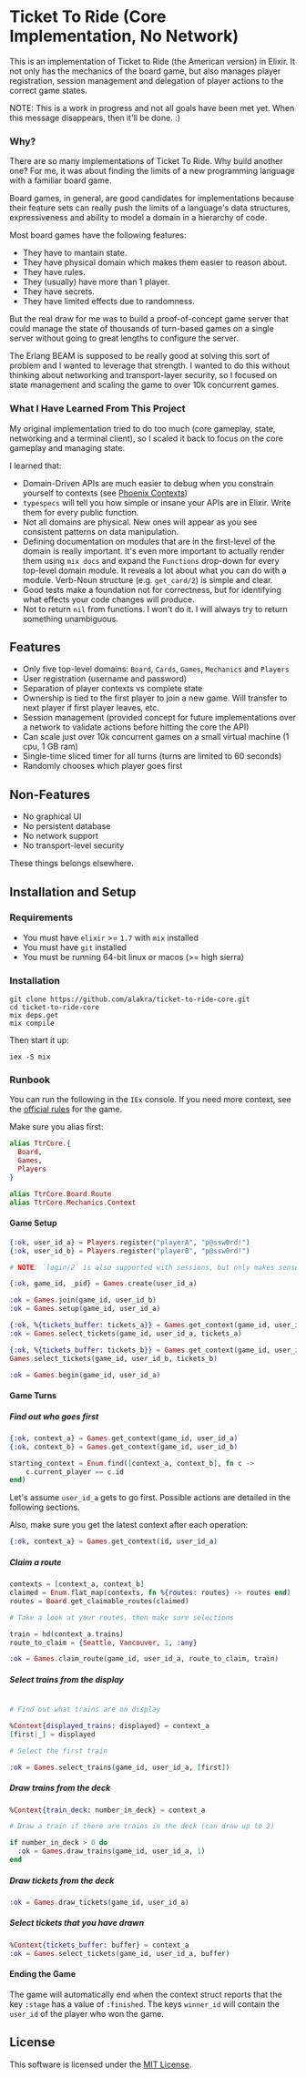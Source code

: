 # Ticket To Ride (Core Implementation, No Network)

This is an implementation of Ticket to Ride (the American version) in
Elixir. It not only has the mechanics of the board game, but also
manages player registration, session management and delegation of
player actions to the correct game states.

NOTE: This is a work in progress and not all goals have been met
yet. When this message disappears, then it'll be done. :)

### Why?

There are so many implementations of Ticket To Ride. Why build another
one? For me, it was about finding the limits of a new programming
language with a familiar board game.

Board games, in general, are good candidates for implementations
because their feature sets can really push the limits of a language's
data structures, expressiveness and ability to model a domain in a
hierarchy of code.

Most board games have the following features:

* They have to mantain state.
* They have physical domain which makes them easier to reason about.
* They have rules.
* They (usually) have more than 1 player.
* They have secrets.
* They have limited effects due to randomness.

But the real draw for me was to build a proof-of-concept game server
that could manage the state of thousands of turn-based games on a
single server without going to great lengths to configure the
server.

The Erlang BEAM is supposed to be really good at solving this sort of
problem and I wanted to leverage that strength. I wanted to do this
without thinking about networking and transport-layer security, so I
focused on state management and scaling the game to over 10k
concurrent games.

### What I Have Learned From This Project

My original implementation tried to do too much (core gameplay, state,
networking and a terminal client), so I scaled it back to focus on the
core gameplay and managing state.

I learned that:

* Domain-Driven APIs are much easier to debug when you constrain
  yourself to contexts (see [Phoenix Contexts](https://hexdocs.pm/phoenix/contexts.html#content))
* `typespecs` will tell you how simple or insane your APIs are in
  Elixir. Write them for every public function.
* Not all domains are physical. New ones will appear as you see
  consistent patterns on data manipulation.
* Defining documentation on modules that are in the first-level of the
  domain is really important. It's even more important to actually
  render them using `mix docs` and expand the `Functions` drop-down
  for every top-level domain module. It reveals a lot about what you
  can do with a module. Verb-Noun structure (e.g. `get_card/2`) is
  simple and clear.
* Good tests make a foundation not for correctness, but for
  identifying what effects your code changes will produce.
* Not to return `nil` from functions. I won't do it. I will always try
  to return something unambiguous.

## Features

* Only five top-level domains: `Board`, `Cards`, `Games`, `Mechanics` and `Players`
* User registration (username and password)
* Separation of player contexts vs complete state
* Ownership is tied to the first player to join a new game. Will transfer to next player if first player leaves, etc.
* Session management (provided concept for future implementations over a network to validate actions before hitting the core the API)
* Can scale just over 10k concurrent games on a small virtual machine (1 cpu, 1 GB ram)
* Single-time sliced timer for all turns (turns are limited to 60 seconds)
* Randomly chooses which player goes first

## Non-Features

* No graphical UI
* No persistent database
* No network support
* No transport-level security

These things belongs elsewhere.

## Installation and Setup

### Requirements

* You must have `elixir` >= `1.7` with `mix` installed
* You must have `git` installed
* You must be running 64-bit linux or macos (>= high sierra)

### Installation

```shell
git clone https://github.com/alakra/ticket-to-ride-core.git
cd ticket-to-ride-core
mix deps.get
mix compile
```

Then start it up:

```shell
iex -S mix
```

### Runbook

You can run the following in the `IEx` console. If you need more
context, see the [official rules](https://www.daysofwonder.com/tickettoride/en/usa) for the game.

Make sure you alias first:

```elixir
alias TtrCore.{
  Board,
  Games,
  Players
}

alias TtrCore.Board.Route
alias TtrCore.Mechanics.Context
```

#### Game Setup

```elixir
{:ok, user_id_a} = Players.register("playerA", "p@ssw0rd!")
{:ok, user_id_b} = Players.register("playerB", "p@ssw0rd!")

# NOTE: `login/2` is also supported with sessions, but only makes sense in the context of a network.

{:ok, game_id, _pid} = Games.create(user_id_a)

:ok = Games.join(game_id, user_id_b)
:ok = Games.setup(game_id, user_id_a)

{:ok, %{tickets_buffer: tickets_a}} = Games.get_context(game_id, user_id_a)
:ok = Games.select_tickets(game_id, user_id_a, tickets_a)

{:ok, %{tickets_buffer: tickets_b}} = Games.get_context(game_id, user_id_b)
Games.select_tickets(game_id, user_id_b, tickets_b)

:ok = Games.begin(game_id, user_id_a)
```

#### Game Turns

##### Find out who goes first

```elixir
{:ok, context_a} = Games.get_context(game_id, user_id_a)
{:ok, context_b} = Games.get_context(game_id, user_id_b)

starting_context = Enum.find([context_a, context_b], fn c ->
    c.current_player == c.id
end)
```

Let's assume `user_id_a` gets to go first. Possible actions are
detailed in the following sections.

Also, make sure you get the latest context after each operation:

```elixir
{:ok, context_a} = Games.get_context(id, user_id_a)
```

##### Claim a route

```elixir
contexts = [context_a, context_b]
claimed = Enum.flat_map(contexts, fn %{routes: routes} -> routes end)
routes = Board.get_claimable_routes(claimed)

# Take a look at your routes, then make sure selections

train = hd(context_a.trains)
route_to_claim = {Seattle, Vancouver, 1, :any}

:ok = Games.claim_route(game_id, user_id_a, route_to_claim, train)
```

##### Select trains from the display

```elixir

# Find out what trains are on display

%Context{displayed_trains: displayed} = context_a
[first|_] = displayed

# Select the first train

:ok = Games.select_trains(game_id, user_id_a, [first])
```

##### Draw trains from the deck

```elixir
%Context{train_deck: number_in_deck} = context_a

# Draw a train if there are trains in the deck (can draw up to 2)

if number_in_deck > 0 do
  :ok = Games.draw_trains(game_id, user_id_a, 1)
end
```

##### Draw tickets from the deck

```elixir
:ok = Games.draw_tickets(game_id, user_id_a)
```

##### Select tickets that you have drawn

```elixir
%Context{tickets_buffer: buffer} = context_a
:ok = Games.select_tickets(game_id, user_id_a, buffer)
```

#### Ending the Game

The game will automatically end when the context struct reports that
the key `:stage` has a value of `:finished`. The keys `winner_id` will
contain the `user_id` of the player who won the game.

## License

This software is licensed under the [MIT License](LICENSE).
